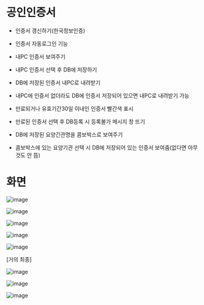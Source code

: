 # 공인인증서
- 인증서 갱신하기(한국정보인증)
- 인증서 자동로그인 기능
- 내PC 인증서 보여주기
- 내PC 인증서 선택 후 DB에 저장하기
- DB에 저장된 인증서 내PC로 내려받기


- 내PC에 인증서 없더라도 DB에 인증서 저장되어 있으면 내PC로 내려받기 가능
- 만료되거나 유효기간30일 이내인 인증서 빨간색 표시
- 만료된 인증서 선택 후 DB등록 시 등록불가 메시지 창 뜨기
- DB에 저장된 요양긴관명을 콤보박스로 보여주기
- 콤보박스에 있는 요양기관 선택 시 DB에 저장되어 있는 인증서 보여줌(없다면 아무것도 안 뜸)



# 화면
![image](https://user-images.githubusercontent.com/65011438/167378303-b4eb2fde-797f-4791-896c-8055b3ff117b.png)


![image](https://user-images.githubusercontent.com/65011438/167792690-997b1930-4662-40f3-985c-e3fec0d1f2cb.png)



![image](https://user-images.githubusercontent.com/65011438/167792839-0542c49b-b293-483e-862f-554216624950.png)



![image](https://user-images.githubusercontent.com/65011438/168021413-37029493-e45e-4b58-933b-a90e50e71831.png)


![image](https://user-images.githubusercontent.com/65011438/168526428-2a42c193-86f0-4c1a-9374-55a559942f7c.png)

[거의 최종]

![image](https://user-images.githubusercontent.com/65011438/168738726-964c3f06-affd-4fc6-bc9c-c78984d300f0.png)


![image](https://user-images.githubusercontent.com/65011438/168738761-3a4f0718-3c8a-47f8-992a-15eefd428c6a.png)


![image](https://user-images.githubusercontent.com/65011438/168738881-4583e978-f8a8-460c-9a4f-2395f06d5bd5.png)

